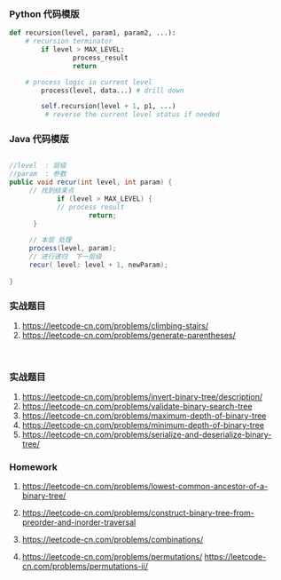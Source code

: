 ### Python 代码模版

```python
def recursion(level, param1, param2, ...): 
  	# recursion terminator
 		if level > MAX_LEVEL:
				process_result
				return

    # process logic in current level
		process(level, data...) # drill down

		self.recursion(level + 1, p1, ...)
		 # reverse the current level status if needed

```

### Java 代码模版

```java

//level  : 层级
//param  : 参数
public void recur(int level, int param) {
     // 找到结束点
			if (level > MAX_LEVEL) { 
        	// process result
					return; 
      }
  
     // 本层 处理
     process(level, param);
     // 进行递归  下一层级
     recur( level: level + 1, newParam);
     
}
```

### 实战题目

1. https://leetcode-cn.com/problems/climbing-stairs/
2. https://leetcode-cn.com/problems/generate-parentheses/

​				 		

### 实战题目

1. https://leetcode-cn.com/problems/invert-binary-tree/description/
2. https://leetcode-cn.com/problems/validate-binary-search-tree
3. https://leetcode-cn.com/problems/maximum-depth-of-binary-tree
4. https://leetcode-cn.com/problems/minimum-depth-of-binary-tree
5. https://leetcode-cn.com/problems/serialize-and-deserialize-binary-tree/

### Homework

1. https://leetcode-cn.com/problems/lowest-common-ancestor-of-a-binary-tree/
2. https://leetcode-cn.com/problems/construct-binary-tree-from-preorder-and-inorder-traversal

3. https://leetcode-cn.com/problems/combinations/

4. https://leetcode-cn.com/problems/permutations/ https://leetcode-cn.com/problems/permutations-ii/